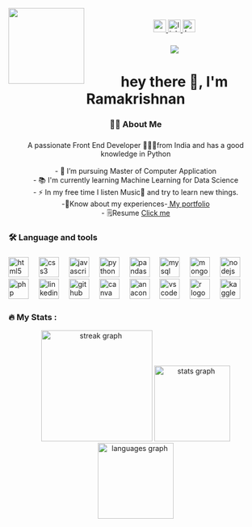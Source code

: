<br clear="both">

<img align="left" height="150" src="https://media.tenor.com/jM0aoM8e-iEAAAAM/web-developer-mycrxn.gif"  />

###

<div align="center">
  <a href="https://contact.ramakrishnanm@gmail.com" target="_blank">
    <img src="https://img.shields.io/static/v1?message=Gmail&logo=gmail&label=&color=D14836&logoColor=white&labelColor=&style=for-the-badge" height="25" alt="gmail logo"  />
  </a>
  <a href="https://www.linkedin.com/in/ramakrishnan-m-123448279" target="_blank">
    <img src="https://img.shields.io/static/v1?message=LinkedIn&logo=linkedin&label=&color=0077B5&logoColor=white&labelColor=&style=for-the-badge" height="25" alt="linkedin logo"  />
  </a>
  <a href="https://www.hackerrank.com/profile/RamakrishnanMCA" target="_blank">
  <img src="https://img.shields.io/static/v1?message=HackerRank&logo=hackerrank&label=&color=2EC866&logoColor=white&labelColor=&style=for-the-badge" height="25" alt="hackerrank logo"  /></a>
</div>

###

<div align="center">
  <img src="https://visitor-badge.laobi.icu/badge?page_id=RamakrishnanMCA.RamakrishnanMCA&"  />
</div>


<h1 align="center">hey there 👋, I'm Ramakrishnan</h1>

###

<h3 align="center">👩‍💻  About Me</h3>

###

<p align="center">A passionate Front End Developer 👨🏽‍💻from India and has a good knowledge in Python<br><br>- 🔭 I’m pursuing Master of Computer Application<br>- 📚 I'm currently learning Machine Learning for Data Science<br>- ⚡ In my free time I listen Music🎼 and try to learn new things. <br>-📝Know about my experiences-<a href="https://ramakrishnanmca.github.io/portfolio/"> My portfolio </a><br>- 🗒️Resume <a href="https://ramakrishnanmca.github.io/portfolio/assets/Ramakrishnan%20Resume.pdf"> Click me </a></p>

###

<h3 align="left">🛠 Language and tools</h3>

###

<div align="left">
  <img src="https://skillicons.dev/icons?i=html" height="40" alt="html5 logo"  />
  <img width="12" />
  <img src="https://skillicons.dev/icons?i=css" height="40" alt="css3 logo"  />
  <img width="12" />
  <img src="https://skillicons.dev/icons?i=js" height="40" alt="javascript logo"  />
  <img width="12" />
  <img src="https://skillicons.dev/icons?i=py" height="40" alt="python logo"  />
  <img width="12" />
  <img src="https://cdn.simpleicons.org/pandas/150458" height="40" alt="pandas logo"  />
  <img width="12" />
  <img src="https://skillicons.dev/icons?i=mysql" height="40" alt="mysql logo"  />
  <img width="12" />
  <img src="https://skillicons.dev/icons?i=mongodb" height="40" alt="mongodb logo"  />
  <img width="12" />
  <img src="https://skillicons.dev/icons?i=nodejs" height="40" alt="nodejs logo"  />
  <img width="12" />
  <img src="https://cdn.simpleicons.org/php/777BB4" height="40" alt="php logo"  />
  <img width="12" />
  <img src="https://skillicons.dev/icons?i=linkedin" height="40" alt="linkedin logo"  />
  <img width="12" />
  <img src="https://skillicons.dev/icons?i=github" height="40" alt="github logo"  />
  <img width="12" />
  <img src="https://cdn.simpleicons.org/canva/00C4CC" height="40" alt="canva logo"  />
  <img width="12" />
  <img src="https://cdn.jsdelivr.net/gh/devicons/devicon/icons/anaconda/anaconda-original.svg" height="40" alt="anaconda logo"  />
  <img width="12" />
  <img src="https://cdn.simpleicons.org/visualstudiocode/007ACC" height="40" alt="vscode logo"  />
  <img width="12" />
  <img src="https://skillicons.dev/icons?i=r" height="40" alt="r logo"  />
  <img width="12" />
  <img src="https://cdn.simpleicons.org/kaggle/20BEFF" height="40" alt="kaggle logo"  />
</div>

###

<h3 align="left">🔥   My Stats :</h3>

<div align="center">
  <img src="https://streak-stats.demolab.com?user=RamakrishnanMCA&locale=en&mode=daily&theme=dark&hide_border=false&border_radius=5&order=3" height="220" alt="streak graph"  />
   <img src="https://github-readme-stats.vercel.app/api?username=RamakrishnanMCA&hide_title=false&hide_rank=false&show_icons=true&include_all_commits=true&count_private=true&disable_animations=false&theme=dracula&locale=en&hide_border=false" height="150" alt="stats graph"  />
  <img src="https://github-readme-stats.vercel.app/api/top-langs?username=RamakrishnanMCA&locale=en&hide_title=false&layout=compact&card_width=320&langs_count=5&theme=dracula&hide_border=false" height="150" alt="languages graph"  />
</div>



